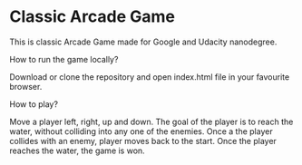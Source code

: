Classic Arcade Game
===============================

This is classic Arcade Game made for Google and Udacity nanodegree.


How to run the game locally?

Download or clone the repository and open index.html file in your favourite browser.

How to play?

Move a player left, right, up and down. The goal of the player is to reach the water, without colliding into any one of the enemies.
Once a the player collides with an enemy, player moves back to the start. Once the player reaches the water, the game is won.
